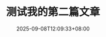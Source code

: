 ---
title: "测试我的第二篇文章"
description: 
date: 2025-09-08T12:09:33+08:00
image: 
math: 
license: 
hidden: false
comments: true
draft: false
---